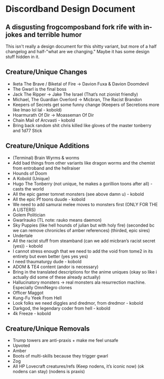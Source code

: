 # Discordband Design Document
## A disgusting frogcomposband fork rife with in-jokes and terrible humor
This isn't really a design document for this shitty variant, but more of a half changelog and half-"what are we changing." 
Maybe it has some design stuff hidden in it.

## Creature/Unique Changes
* Iketa The Brave / Biketal of Fire -> Davion Fuxa & Davion Doomdevil
* The Gwarl is the final boss
* Jack The Ripper -> Jake The Israel (That’s not zionist friendly)
* Michael, The Guardian Overlord -> Micbran, The Racist Brandon
* Keepers of Secrets get some funny change (Keepers of Secretions more like lmao lol lal - kobold)
* Hoarmurath Of Dir -> Moasseman Of Dir
* Chain Mail of Arcvasti - kobold
* Bring back random shit chris killed like gloves of the master tonberry and 1d77 Stick

## Creature/Unique Additions
* (Terminal) Brain Wyrms & worms
* Add bad things from other variants like dragon worms and the chemist from entroband and the hellraiser
* Hounds of Doom
* A Kobold (Unique)
* Hugo The Tonberry (not unique, he makes a gorillion toons after all) - casts the world
* All the epic gamer tomnet monsters (see above damn u) - kobold
* All the epic Pf toons duude - kobold
* We need to add samurai melee moves to monsters first (ONLY FOR THE A LISTERS)
* Golem Politician
* Gwarlrauko (TL note: rauko means daemon)
* Sky Puppies (like hell hounds of julian but with holy fire) (seconded bc we can remove chronicles of amber references) (thirded, epic sires)
* Undertale
* All the racist stuff from steamband (can we add micbran’s racist secret (yes)) - kobold
* I cannot stress enough that we need to add the void from tome2 in its entirety but even better (yes yes yes)
* I need thaumaturgy dude - kobold
* ADOM & TE4 content (andor is necessary)
* Bring in the translated descriptions for the anime uniques (okay so like i actually did some of these already actually)
* Hallucinatory monsters -> real monsters ala resurrection machine. Especially OmniNegro clones
* Officer Maggot
* Kung-Fu Yeek From Hell
* Look folks we need diggles and dredmor, from dredmor - kobold
* Darkgod, the legendary coder from hell - kobold
* 4k Freeze - kobold

## Creature/Unique Removals
* Trump towers are anti-praxis + make me feel unsafe
* Upvoted
* Amber
* Boots of multi-skills because they trigger gwarl
* Zog
* All HP Lovecraft creatures/refs (Keep nodens, it’s iconic now) (ok nodens can stay) (nodens is praxis)


